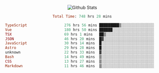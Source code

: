 <!DOCTYPE html>
<body>
<div align="center">
  
  ![Github Stats](https://github-readme-stats.vercel.app/api?username=verycrunchy&show_icons=true&theme=radical)

<!--START_SECTION:waka-->

```ruby
Total Time: 748 hrs 28 mins

TypeScript                 276 hrs 56 mins █████████▒░░░░░░░░░░░░░░░   37.01 %
Vue                        180 hrs 50 mins ██████░░░░░░░░░░░░░░░░░░░   24.17 %
TSX                        69 hrs 1 mins   ██▒░░░░░░░░░░░░░░░░░░░░░░   09.22 %
JSON                       46 hrs 20 mins  █▓░░░░░░░░░░░░░░░░░░░░░░░   06.19 %
JavaScript                 30 hrs 14 mins  █░░░░░░░░░░░░░░░░░░░░░░░░   04.04 %
Astro                      29 hrs 28 mins  █░░░░░░░░░░░░░░░░░░░░░░░░   03.94 %
unknown                    22 hrs 33 mins  ▓░░░░░░░░░░░░░░░░░░░░░░░░   03.01 %
Bash                       14 hrs 49 mins  ▒░░░░░░░░░░░░░░░░░░░░░░░░   01.98 %
CSS                        13 hrs 27 mins  ▒░░░░░░░░░░░░░░░░░░░░░░░░   01.80 %
Markdown                   11 hrs 46 mins  ▒░░░░░░░░░░░░░░░░░░░░░░░░   01.57 %
```

<!--END_SECTION:waka-->
</div>
</body>
</html>

